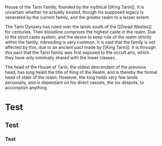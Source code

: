 House of the Tarin Family, founded by the mythical [[King Tarin]]. It is uncertain whether he actually existed, though his supposed legacy is venerated by the current family, and the greater realm to a lesser extent.

The Tarin Dynasty has ruled over the lands south of the [[Dread Wastes]] for centuries. Their bloodline comprises the highest caste in the realm. Due to the strict caste system, and the desire to keep rule of the realm strictly within the family, inbreeding is very common. It is said that the family is not affected by this, due to an ancient pact made by [[King Tarin]]. It is through this pact that the Tarin family was first exposed to the occult arts, which they have only minimally shared with the lower classes.

The head of the House of Tarin, the oldest descendant of the previous head, has long heald the title of King of the Realm, and is thereby the formal head of state of the realm. However, the king holds very few lands personally, and is dependant on his direct vassals, the six despots, to accomplish anything.

# Test

## Test

### Test